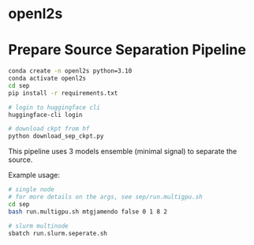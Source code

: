 # openl2s


# Prepare Source Separation Pipeline
```bash
conda create -n openl2s python=3.10
conda activate openl2s
cd sep
pip install -r requirements.txt

# login to huggingface cli
huggingface-cli login

# download ckpt from hf
python download_sep_ckpt.py
```

This pipeline uses 3 models ensemble (minimal signal) to separate the source.

Example usage:

```bash
# single node
# for more details on the args, see sep/run.multigpu.sh
cd sep
bash run.multigpu.sh mtgjamendo false 0 1 8 2

# slurm multinode
sbatch run.slurm.seperate.sh
```
